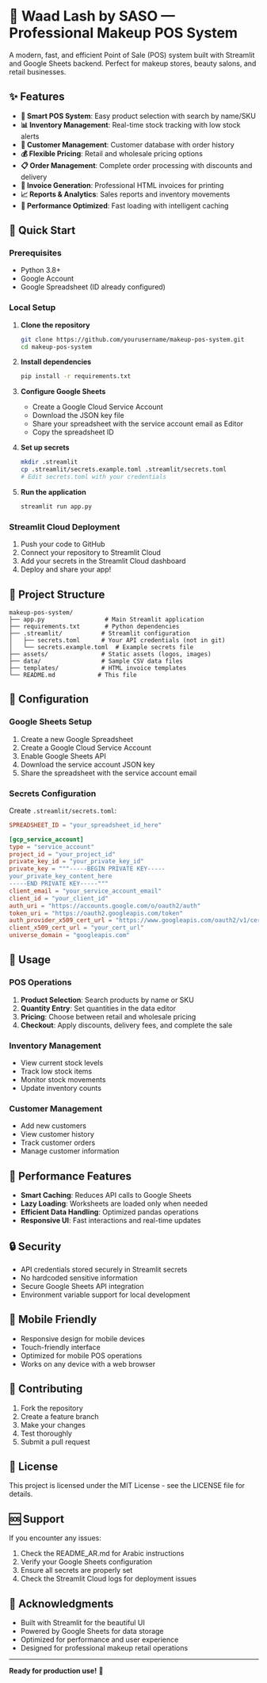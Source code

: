 # 💄 Waad Lash by SASO — Professional Makeup POS System

A modern, fast, and efficient Point of Sale (POS) system built with Streamlit and Google Sheets backend. Perfect for makeup stores, beauty salons, and retail businesses.

## ✨ Features

- **🛒 Smart POS System**: Easy product selection with search by name/SKU
- **📊 Inventory Management**: Real-time stock tracking with low stock alerts
- **👥 Customer Management**: Customer database with order history
- **💰 Flexible Pricing**: Retail and wholesale pricing options
- **📋 Order Management**: Complete order processing with discounts and delivery
- **📄 Invoice Generation**: Professional HTML invoices for printing
- **📈 Reports & Analytics**: Sales reports and inventory movements
- **🚀 Performance Optimized**: Fast loading with intelligent caching

## 🚀 Quick Start

### Prerequisites
- Python 3.8+
- Google Account
- Google Spreadsheet (ID already configured)

### Local Setup
1. **Clone the repository**
   ```bash
   git clone https://github.com/yourusername/makeup-pos-system.git
   cd makeup-pos-system
   ```

2. **Install dependencies**
   ```bash
   pip install -r requirements.txt
   ```

3. **Configure Google Sheets**
   - Create a Google Cloud Service Account
   - Download the JSON key file
   - Share your spreadsheet with the service account email as Editor
   - Copy the spreadsheet ID

4. **Set up secrets**
   ```bash
   mkdir .streamlit
   cp .streamlit/secrets.example.toml .streamlit/secrets.toml
   # Edit secrets.toml with your credentials
   ```

5. **Run the application**
   ```bash
   streamlit run app.py
   ```

### Streamlit Cloud Deployment
1. Push your code to GitHub
2. Connect your repository to Streamlit Cloud
3. Add your secrets in the Streamlit Cloud dashboard
4. Deploy and share your app!

## 📁 Project Structure

```
makeup-pos-system/
├── app.py                 # Main Streamlit application
├── requirements.txt       # Python dependencies
├── .streamlit/           # Streamlit configuration
│   ├── secrets.toml      # Your API credentials (not in git)
│   └── secrets.example.toml  # Example secrets file
├── assets/               # Static assets (logos, images)
├── data/                 # Sample CSV data files
├── templates/            # HTML invoice templates
└── README.md            # This file
```

## 🔧 Configuration

### Google Sheets Setup
1. Create a new Google Spreadsheet
2. Create a Google Cloud Service Account
3. Enable Google Sheets API
4. Download the service account JSON key
5. Share the spreadsheet with the service account email

### Secrets Configuration
Create `.streamlit/secrets.toml`:
```toml
SPREADSHEET_ID = "your_spreadsheet_id_here"

[gcp_service_account]
type = "service_account"
project_id = "your_project_id"
private_key_id = "your_private_key_id"
private_key = """-----BEGIN PRIVATE KEY-----
your_private_key_content_here
-----END PRIVATE KEY-----"""
client_email = "your_service_account_email"
client_id = "your_client_id"
auth_uri = "https://accounts.google.com/o/oauth2/auth"
token_uri = "https://oauth2.googleapis.com/token"
auth_provider_x509_cert_url = "https://www.googleapis.com/oauth2/v1/certs"
client_x509_cert_url = "your_cert_url"
universe_domain = "googleapis.com"
```

## 🎯 Usage

### POS Operations
1. **Product Selection**: Search products by name or SKU
2. **Quantity Entry**: Set quantities in the data editor
3. **Pricing**: Choose between retail and wholesale pricing
4. **Checkout**: Apply discounts, delivery fees, and complete the sale

### Inventory Management
- View current stock levels
- Track low stock items
- Monitor stock movements
- Update inventory counts

### Customer Management
- Add new customers
- View customer history
- Track customer orders
- Manage customer information

## 🚀 Performance Features

- **Smart Caching**: Reduces API calls to Google Sheets
- **Lazy Loading**: Worksheets are loaded only when needed
- **Efficient Data Handling**: Optimized pandas operations
- **Responsive UI**: Fast interactions and real-time updates

## 🔒 Security

- API credentials stored securely in Streamlit secrets
- No hardcoded sensitive information
- Secure Google Sheets API integration
- Environment variable support for local development

## 📱 Mobile Friendly

- Responsive design for mobile devices
- Touch-friendly interface
- Optimized for mobile POS operations
- Works on any device with a web browser

## 🤝 Contributing

1. Fork the repository
2. Create a feature branch
3. Make your changes
4. Test thoroughly
5. Submit a pull request

## 📄 License

This project is licensed under the MIT License - see the LICENSE file for details.

## 🆘 Support

If you encounter any issues:
1. Check the README_AR.md for Arabic instructions
2. Verify your Google Sheets configuration
3. Ensure all secrets are properly set
4. Check the Streamlit Cloud logs for deployment issues

## 🎉 Acknowledgments

- Built with Streamlit for the beautiful UI
- Powered by Google Sheets for data storage
- Optimized for performance and user experience
- Designed for professional makeup retail operations

---

**Ready for production use!** 🚀
